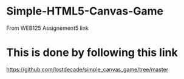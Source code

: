 # Simple-HTML5-Canvas-Game
From WEB125 Assignement5 link

# This is done by following this link
https://github.com/lostdecade/simple_canvas_game/tree/master